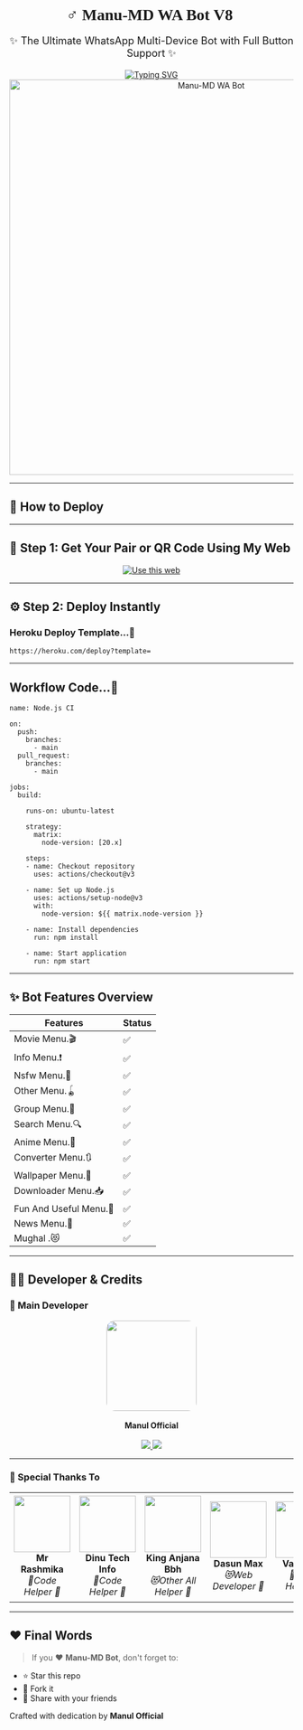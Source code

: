 <h1 align="center" style="font-family: 'Ribeye', cursive;">🧚‍♂️ Manu-MD WA Bot V8 🤍</h1>
<p align="center" style="font-size: 18px;">✨ The Ultimate WhatsApp Multi-Device Bot with Full Button Support ✨</p>

<div align="center">
  <a href="https://git.io/typing-svg">
    <img src="https://readme-typing-svg.demolab.com?font=Ribeye&size=40&pause=1000&color=00FFD1&center=true&width=800&height=80&lines=Welcome+to+Manu-MD;Your+Smart+Group+Assistant;By+Manul+Official" alt="Typing SVG" />
  </a>
</div>

<div align="center">
  <a href="https://youtube.com/@ManulOfficialTech">
    <img src="https://manul-official-new-api-site.vercel.app/manu-md" alt="Manu-MD WA Bot" width="700">
  </a>
</div>

---

## 🚀 How to Deploy
---

## 🔗 Step 1: Get Your Pair or QR Code Using My Web

<p align="center"> <a href="https://manu-md-bot-v8.vercel.app/" target="_blank"> <img src="https://img.shields.io/badge/Use%20this%20Web-green?style=for-the-badge&logo=github" alt="Use this web"> </a> </p>

---

## ⚙️ Step 2: Deploy Instantly

### Heroku Deploy Template...🍃

```
https://heroku.com/deploy?template=
```
---
## Workflow Code...🍃

```
name: Node.js CI

on:
  push:
    branches:
      - main
  pull_request:
    branches:
      - main

jobs:
  build:

    runs-on: ubuntu-latest

    strategy:
      matrix:
        node-version: [20.x]

    steps:
    - name: Checkout repository
      uses: actions/checkout@v3

    - name: Set up Node.js
      uses: actions/setup-node@v3
      with:
        node-version: ${{ matrix.node-version }}

    - name: Install dependencies
      run: npm install

    - name: Start application
      run: npm start
```
---

## ✨ Bot Features Overview

| Features              | Status |
|----------------------|--------|
| Movie Menu.🎬      | ✅     |
| Info Menu.❗            | ✅     |
| Nsfw Menu.🔞      | ✅     |
| Other Menu.🪀      | ✅     |
| Group Menu.👥       | ✅     |
| Search Menu.🔍      | ✅     |
| Anime Menu.💫       | ✅     |
| Converter Menu.🔃      | ✅     |
| Wallpaper Menu.🌌              | ✅     |
| Downloader Menu.📥              | ✅     |
| Fun And Useful Menu.🥳              | ✅     |
| News Menu.📰              | ✅     |
| Mughal .😻              | ✅     |

---

## 👨‍💻 Developer & Credits

### 👑 Main Developer

<div align="center">
  <img src="https://i.ibb.co/Y7L525Xh/Manul-Ofc-X.jpg" width="160" style="border-radius: 15px;" />
  <br><br>
  <strong>Manul Official</strong><br><br>

  <a href="https://youtube.com/@ManulOfficialTech">
    <img src="https://img.shields.io/badge/YouTube-Manul%20Official-red?style=for-the-badge&logo=youtube" />
  </a>
  <a href="https://wa.me/94742274855">
    <img src="https://img.shields.io/badge/WhatsApp-Chat%20Now-25D366?style=for-the-badge&logo=whatsapp" />
  </a>
</div>

---

### 💎 Special Thanks To

<div align="center">

<table>
<tr>
<td align="center">
  <img src="https://i.ibb.co/KcK5jD2P/Manul-Ofc-X.jpg" width="100"><br>
  <b>Mr Rashmika</b><br><i>🤖Code Helper 🤍</i>
</td>

<td align="center">
  <img src="https://i.ibb.co/fzq32SfQ/Manul-Ofc-X.jpg" width="100"><br>
  <b>Dinu Tech Info</b><br><i>🤖Code Helper 🤍</i>
</td>

<td align="center">
  <img src="https://i.ibb.co/RpnpZg71/Manul-Ofc-X.jpg" width="100"><br>
  <b>King Anjana Bbh</b><br><i>😻Other All Helper 🤍</i>
</td>

<td align="center">
  <img src="https://i.ibb.co/LBjyW2k/IMG-20250524-WA0003.jpg" width="100"><br>
  <b>Dasun Max</b><br><i>😻Web Developer 🤍</i>
</td>

<td align="center">
  <img src="https://i.ibb.co/MDdrvfFc/Manul-Ofc-X.jpg" width="100"><br>
  <b>Vajira MD</b><br><i>🤖Code Helper 🤍</i>
</td>

<td align="center">
  <img src="https://i.ibb.co/GbnZ13V/Manul-Ofc-X.jpg" width="100"><br>
  <b>Sahirya Nethmi</b><br><i>🎙️Voice Helper 🤍</i>
</td>
</tr>
</table>

</div>

---

## ❤️ Final Words

> If you ❤️ **Manu-MD Bot**, don't forget to:
- ⭐ Star this repo  
- 🍴 Fork it  
- 📢 Share with your friends  

Crafted with dedication by **Manul Official**
